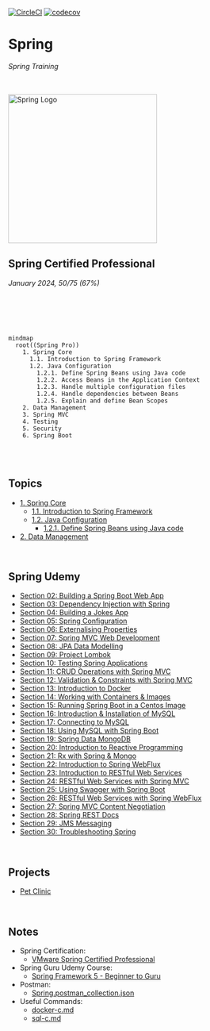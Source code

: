 [![CircleCI](https://dl.circleci.com/status-badge/img/gh/JRSmiffy/spring/tree/main.svg?style=svg)](https://dl.circleci.com/status-badge/redirect/gh/JRSmiffy/spring/tree/main)
[![codecov](https://codecov.io/gh/JRSmiffy/spring/branch/main/graph/badge.svg?token=AK2GQ281NA)](https://codecov.io/gh/JRSmiffy/spring)

# Spring
*Spring Training*

<br>
<br>

<img src="./resources/spring-icon.svg" alt="Spring Logo" width=300>

<br>

## Spring Certified Professional
*January 2024, 50/75 (67%)*

<br>
<br>
<br>
<br>

```mermaid
mindmap
  root((Spring Pro))
    1. Spring Core
      1.1. Introduction to Spring Framework
      1.2. Java Configuration
        1.2.1. Define Spring Beans using Java code 
        1.2.2. Access Beans in the Application Context
        1.2.3. Handle multiple configuration files
        1.2.4. Handle dependencies between Beans
        1.2.5. Explain and define Bean Scopes
    2. Data Management
    3. Spring MVC
    4. Testing
    5. Security
    6. Spring Boot
```

<br>
<br>

## Topics
* [1. Spring Core](../01-spring-core)
    * [1.1. Introduction to Spring Framework]()
    * [1.2. Java Configuration]()
        * [1.2.1. Define Spring Beans using Java code]()
* [2. Data Management](../02-data-management)

<br>

## Spring Udemy
* [Section 02: Building a Spring Boot Web App](./content/02-build-spring-boot-app)
* [Section 03: Dependency Injection with Spring](./content/03-dependency-injection)
* [Section 04: Building a Jokes App](./content/04-build-jokes-app)
* [Section 05: Spring Configuration](./content/05-spring-configuration)
* [Section 06: Externalising Properties](./content/06-externalising-properties)
* [Section 07: Spring MVC Web Development](./content/07-spring-mvc-web-dev)
* [Section 08: JPA Data Modelling](./content/08-jpa-data-modelling)
* [Section 09: Project Lombok](./content/09-project-lombok)
* [Section 10: Testing Spring Applications](./content/10-testing-spring-apps)
* [Section 11: CRUD Operations with Spring MVC](./content/11-spring-mvc-crud-ops)
* [Section 12: Validation & Constraints with Spring MVC](./content/12-spring-mvc-validation)
* [Section 13: Introduction to Docker](./content/13-docker-intro)
* [Section 14: Working with Containers & Images](./content/14-working-with-containers)
* [Section 15: Running Spring Boot in a Centos Image](./content/15-spring-boot-with-centos)
* [Section 16: Introduction & Installation of MySQL](./content/16-mysql-introduction)
* [Section 17: Connecting to MySQL](./content/17-mysql-connection)
* [Section 18: Using MySQL with Spring Boot](./content/18-mysql-with-spring-boot)
* [Section 19: Spring Data MongoDB](./content/19-spring-data-mongodb)
* [Section 20: Introduction to Reactive Programming](./content/20-reactive-prog-intro)
* [Section 21: Rx with Spring & Mongo](./content/21-rx-spring-mongo)
* [Section 22: Introduction to Spring WebFlux](./content/22-spring-webflux)
* [Section 23: Introduction to RESTful Web Services](./content/23-restful-web-services)
* [Section 24: RESTful Web Services with Spring MVC](./content/24-restful-with-spring-mvc)
* [Section 25: Using Swagger with Spring Boot](./content/25-swagger-with-spring-boot)
* [Section 26: RESTful Web Services with Spring WebFlux](./content/26-restful-spring-webflux)
* [Section 27: Spring MVC Content Negotiation](./content/27-content-negotiation)
* [Section 28: Spring REST Docs](./content/28-spring-rest-docs)
* [Section 29: JMS Messaging](./content/29-jms-messaging)
* [Section 30: Troubleshooting Spring](./content/30-troubleshooting)

<!-- Sections 31+ ommitted for irrelevance -->

<br>

## Projects
* [Pet Clinic](./content/projects/pet-clinic)

<br>

## Notes
* Spring Certification: 
    * [VMware Spring Certified Professional](https://www.vmware.com/learning/certification/spring-certified-pro.html)
* Spring Guru Udemy Course: 
    * [Spring Framework 5 - Beginner to Guru](https://www.udemy.com/course/spring-framework-5-beginner-to-guru/)
* Postman:
    * [Spring.postman_collection.json](./resources/postman/Spring.postman_collection.json)
* Useful Commands:
    * [docker-c.md](./content/misc/docker-c.md)
    * [sql-c.md](./content/misc/sql-c.md)